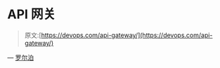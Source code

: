# API 网关

> 原文:[https://devops.com/api-gateway/](https://devops.com/api-gateway/)

— [罗尔泊](https://devops.com/author/breselman/)